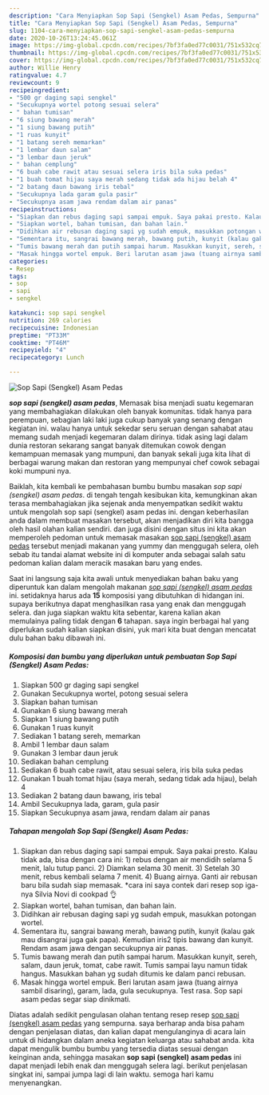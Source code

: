 ```yaml
---
description: "Cara Menyiapkan Sop Sapi (Sengkel) Asam Pedas, Sempurna"
title: "Cara Menyiapkan Sop Sapi (Sengkel) Asam Pedas, Sempurna"
slug: 1104-cara-menyiapkan-sop-sapi-sengkel-asam-pedas-sempurna
date: 2020-10-26T13:24:45.061Z
image: https://img-global.cpcdn.com/recipes/7bf3fa0ed77c0031/751x532cq70/sop-sapi-sengkel-asam-pedas-foto-resep-utama.jpg
thumbnail: https://img-global.cpcdn.com/recipes/7bf3fa0ed77c0031/751x532cq70/sop-sapi-sengkel-asam-pedas-foto-resep-utama.jpg
cover: https://img-global.cpcdn.com/recipes/7bf3fa0ed77c0031/751x532cq70/sop-sapi-sengkel-asam-pedas-foto-resep-utama.jpg
author: Willie Henry
ratingvalue: 4.7
reviewcount: 9
recipeingredient:
- "500 gr daging sapi sengkel"
- "Secukupnya wortel potong sesuai selera"
- " bahan tumisan"
- "6 siung bawang merah"
- "1 siung bawang putih"
- "1 ruas kunyit"
- "1 batang sereh memarkan"
- "1 lembar daun salam"
- "3 lembar daun jeruk"
- " bahan cemplung"
- "6 buah cabe rawit atau sesuai selera iris bila suka pedas"
- "1 buah tomat hijau saya merah sedang tidak ada hijau belah 4"
- "2 batang daun bawang iris tebal"
- "Secukupnya lada garam gula pasir"
- "Secukupnya asam jawa rendam dalam air panas"
recipeinstructions:
- "Siapkan dan rebus daging sapi sampai empuk. Saya pakai presto. Kalau tidak ada, bisa dengan cara ini: 1) rebus dengan air mendidih selama 5 menit, lalu tutup panci. 2) Diamkan selama 30 menit. 3) Setelah 30 menit, rebus kembali selama 7 menit. 4) Buang airnya. Ganti air rebusan baru bila sudah siap memasak. *cara ini saya contek dari resep sop iga-nya Silvia Novi di cookpad 👌"
- "Siapkan wortel, bahan tumisan, dan bahan lain."
- "Didihkan air rebusan daging sapi yg sudah empuk, masukkan potongan wortel."
- "Sementara itu, sangrai bawang merah, bawang putih, kunyit (kalau gak mau disangrai juga gak papa). Kemudian iris2 tipis bawang dan kunyit. Rendam asam jawa dengan secukupnya air panas."
- "Tumis bawang merah dan putih sampai harum. Masukkan kunyit, sereh, salam, daun jeruk, tomat, cabe rawit. Tumis sampai layu namun tidak hangus. Masukkan bahan yg sudah ditumis ke dalam panci rebusan."
- "Masak hingga wortel empuk. Beri larutan asam jawa (tuang airnya sambil disaring), garam, lada, gula secukupnya. Test rasa. Sop sapi asam pedas segar siap dinikmati."
categories:
- Resep
tags:
- sop
- sapi
- sengkel

katakunci: sop sapi sengkel 
nutrition: 269 calories
recipecuisine: Indonesian
preptime: "PT33M"
cooktime: "PT46M"
recipeyield: "4"
recipecategory: Lunch

---
```



![Sop Sapi (Sengkel) Asam Pedas](https://img-global.cpcdn.com/recipes/7bf3fa0ed77c0031/751x532cq70/sop-sapi-sengkel-asam-pedas-foto-resep-utama.jpg)

<b><i>sop sapi (sengkel) asam pedas</i></b>, Memasak bisa menjadi suatu kegemaran yang membahagiakan dilakukan oleh banyak komunitas. tidak hanya para perempuan, sebagian laki laki juga cukup banyak yang senang dengan kegiatan ini. walau hanya untuk sekedar seru seruan dengan sahabat atau memang sudah menjadi kegemaran dalam dirinya. tidak asing lagi dalam dunia restoran sekarang sangat banyak ditemukan cowok dengan kemampuan memasak yang mumpuni, dan banyak sekali juga kita lihat di berbagai warung makan dan restoran yang mempunyai chef cowok sebagai koki mumpuni nya.



Baiklah, kita kembali ke pembahasan bumbu bumbu masakan <i>sop sapi (sengkel) asam pedas</i>. di tengah tengah kesibukan kita, kemungkinan akan terasa membahagiakan jika sejenak anda menyempatkan sedikit waktu untuk mengolah sop sapi (sengkel) asam pedas ini. dengan keberhasilan anda dalam membuat masakan tersebut, akan menjadikan diri kita bangga oleh hasil olahan kalian sendiri. dan juga disini dengan situs ini kita akan memperoleh pedoman untuk memasak masakan <u>sop sapi (sengkel) asam pedas</u> tersebut menjadi makanan yang yummy dan menggugah selera, oleh sebab itu tandai alamat website ini di komputer anda sebagai salah satu pedoman kalian dalam meracik masakan baru yang endes.


Saat ini langsung saja kita awali untuk menyediakan bahan baku yang diperuntuk kan dalam mengolah makanan <u><i>sop sapi (sengkel) asam pedas</i></u> ini. setidaknya harus ada <b>15</b> komposisi yang dibutuhkan di hidangan ini. supaya berikutnya dapat menghasilkan rasa yang enak dan menggugah selera. dan juga siapkan waktu kita sebentar, karena kalian akan memulainya paling tidak dengan <b>6</b> tahapan. saya ingin berbagai hal yang diperlukan sudah kalian siapkan disini, yuk mari kita buat dengan mencatat dulu bahan baku dibawah ini.

<!--inarticleads1-->

##### Komposisi dan bumbu yang diperlukan untuk pembuatan Sop Sapi (Sengkel) Asam Pedas:

1. Siapkan 500 gr daging sapi sengkel
1. Gunakan Secukupnya wortel, potong sesuai selera
1. Siapkan  bahan tumisan
1. Gunakan 6 siung bawang merah
1. Siapkan 1 siung bawang putih
1. Gunakan 1 ruas kunyit
1. Sediakan 1 batang sereh, memarkan
1. Ambil 1 lembar daun salam
1. Gunakan 3 lembar daun jeruk
1. Sediakan  bahan cemplung
1. Sediakan 6 buah cabe rawit, atau sesuai selera, iris bila suka pedas
1. Gunakan 1 buah tomat hijau (saya merah, sedang tidak ada hijau), belah 4
1. Sediakan 2 batang daun bawang, iris tebal
1. Ambil Secukupnya lada, garam, gula pasir
1. Siapkan Secukupnya asam jawa, rendam dalam air panas




<!--inarticleads2-->

##### Tahapan mengolah Sop Sapi (Sengkel) Asam Pedas:

1. Siapkan dan rebus daging sapi sampai empuk. Saya pakai presto. Kalau tidak ada, bisa dengan cara ini: 1) rebus dengan air mendidih selama 5 menit, lalu tutup panci. 2) Diamkan selama 30 menit. 3) Setelah 30 menit, rebus kembali selama 7 menit. 4) Buang airnya. Ganti air rebusan baru bila sudah siap memasak. *cara ini saya contek dari resep sop iga-nya Silvia Novi di cookpad 👌
1. Siapkan wortel, bahan tumisan, dan bahan lain.
1. Didihkan air rebusan daging sapi yg sudah empuk, masukkan potongan wortel.
1. Sementara itu, sangrai bawang merah, bawang putih, kunyit (kalau gak mau disangrai juga gak papa). Kemudian iris2 tipis bawang dan kunyit. Rendam asam jawa dengan secukupnya air panas.
1. Tumis bawang merah dan putih sampai harum. Masukkan kunyit, sereh, salam, daun jeruk, tomat, cabe rawit. Tumis sampai layu namun tidak hangus. Masukkan bahan yg sudah ditumis ke dalam panci rebusan.
1. Masak hingga wortel empuk. Beri larutan asam jawa (tuang airnya sambil disaring), garam, lada, gula secukupnya. Test rasa. Sop sapi asam pedas segar siap dinikmati.




Diatas adalah sedikit pengulasan olahan tentang resep resep <u>sop sapi (sengkel) asam pedas</u> yang sempurna. saya berharap anda bisa paham dengan penjelasan diatas, dan kalian dapat mengulanginya di acara lain untuk di hidangkan dalam aneka kegiatan keluarga atau sahabat anda. kita dapat mengulik bumbu bumbu yang tersedia diatas sesuai dengan keinginan anda, sehingga masakan <b>sop sapi (sengkel) asam pedas</b> ini dapat menjadi lebih enak dan menggugah selera lagi. berikut penjelasan singkat ini, sampai jumpa lagi di lain waktu. semoga hari kamu menyenangkan.
